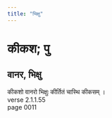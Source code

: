 ```yaml
---
title: "भिक्षु"
---
```


# कीकश; पु
## वानर, भिक्षु
कीकशो वानरो भिक्षुः कीर्तितं चास्थि कीकसम् ।<br />verse 2.1.1.55<br />page 0011

